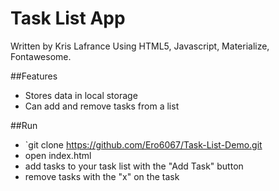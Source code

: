 # Task List App

Written by Kris Lafrance
Using HTML5, Javascript, Materialize, Fontawesome.

##Features

* Stores data in local storage
* Can add and remove tasks from a list

##Run

* `git clone https://github.com/Ero6067/Task-List-Demo.git
* open index.html
* add tasks to your task list with the "Add Task" button
* remove tasks with the "x" on the task
